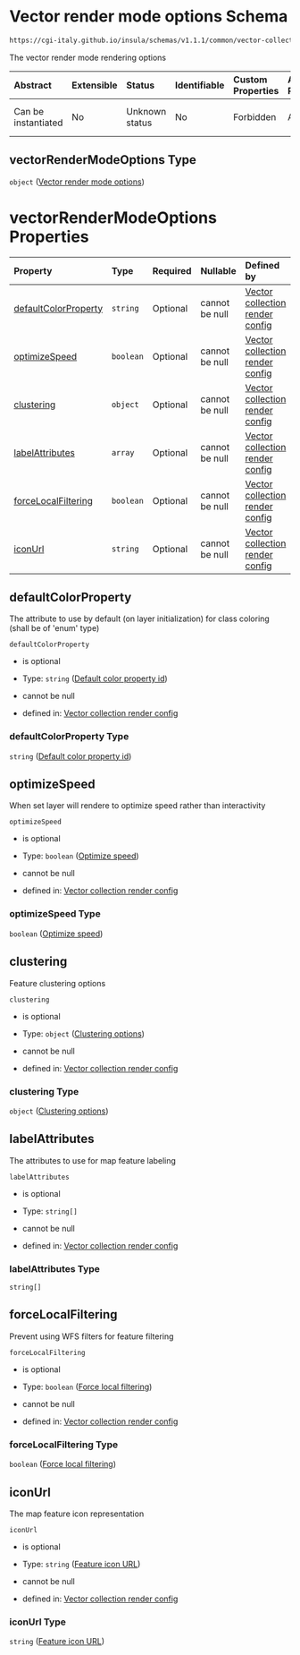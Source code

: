 # Vector render mode options Schema

```txt
https://cgi-italy.github.io/insula/schemas/v1.1.1/common/vector-collection-render-config.schema.json#/$defs/vectorRenderModeOptions
```

The vector render mode rendering options

| Abstract            | Extensible | Status         | Identifiable | Custom Properties | Additional Properties | Access Restrictions | Defined In                                                                                                                         |
| :------------------ | :--------- | :------------- | :----------- | :---------------- | :-------------------- | :------------------ | :--------------------------------------------------------------------------------------------------------------------------------- |
| Can be instantiated | No         | Unknown status | No           | Forbidden         | Allowed               | none                | [vector-collection-render-config.schema.json\*](schemas/common/vector-collection-render-config.schema.json) |

## vectorRenderModeOptions Type

`object` ([Vector render mode options](vector-collection-render-config-defs-vector-render-mode-options.md))

# vectorRenderModeOptions Properties

| Property                                      | Type      | Required | Nullable       | Defined by                                                                                                                                                                                                                                                                                                       |
| :-------------------------------------------- | :-------- | :------- | :------------- | :--------------------------------------------------------------------------------------------------------------------------------------------------------------------------------------------------------------------------------------------------------------------------------------------------------------- |
| [defaultColorProperty](#defaultcolorproperty) | `string`  | Optional | cannot be null | [Vector collection render config](vector-collection-render-config-defs-vector-render-mode-options-properties-default-color-property-id.md) |
| [optimizeSpeed](#optimizespeed)               | `boolean` | Optional | cannot be null | [Vector collection render config](vector-collection-render-config-defs-vector-render-mode-options-properties-optimize-speed.md)                   |
| [clustering](#clustering)                     | `object`  | Optional | cannot be null | [Vector collection render config](vector-collection-render-config-defs-vector-render-mode-options-properties-clustering-options.md)                  |
| [labelAttributes](#labelattributes)           | `array`   | Optional | cannot be null | [Vector collection render config](vector-collection-render-config-defs-vector-render-mode-options-properties-label-attributes.md)               |
| [forceLocalFiltering](#forcelocalfiltering)   | `boolean` | Optional | cannot be null | [Vector collection render config](vector-collection-render-config-defs-vector-render-mode-options-properties-force-local-filtering.md)      |
| [iconUrl](#iconurl)                           | `string`  | Optional | cannot be null | [Vector collection render config](vector-collection-render-config-defs-vector-render-mode-options-properties-feature-icon-url.md)                       |

## defaultColorProperty

The attribute to use by default (on layer initialization) for class coloring (shall be of 'enum' type)

`defaultColorProperty`

* is optional

* Type: `string` ([Default color property id](vector-collection-render-config-defs-vector-render-mode-options-properties-default-color-property-id.md))

* cannot be null

* defined in: [Vector collection render config](vector-collection-render-config-defs-vector-render-mode-options-properties-default-color-property-id.md)

### defaultColorProperty Type

`string` ([Default color property id](vector-collection-render-config-defs-vector-render-mode-options-properties-default-color-property-id.md))

## optimizeSpeed

When set layer will rendere to optimize speed rather than interactivity

`optimizeSpeed`

* is optional

* Type: `boolean` ([Optimize speed](vector-collection-render-config-defs-vector-render-mode-options-properties-optimize-speed.md))

* cannot be null

* defined in: [Vector collection render config](vector-collection-render-config-defs-vector-render-mode-options-properties-optimize-speed.md)

### optimizeSpeed Type

`boolean` ([Optimize speed](vector-collection-render-config-defs-vector-render-mode-options-properties-optimize-speed.md))

## clustering

Feature clustering options

`clustering`

* is optional

* Type: `object` ([Clustering options](vector-collection-render-config-defs-vector-render-mode-options-properties-clustering-options.md))

* cannot be null

* defined in: [Vector collection render config](vector-collection-render-config-defs-vector-render-mode-options-properties-clustering-options.md)

### clustering Type

`object` ([Clustering options](vector-collection-render-config-defs-vector-render-mode-options-properties-clustering-options.md))

## labelAttributes

The attributes to use for map feature labeling

`labelAttributes`

* is optional

* Type: `string[]`

* cannot be null

* defined in: [Vector collection render config](vector-collection-render-config-defs-vector-render-mode-options-properties-label-attributes.md)

### labelAttributes Type

`string[]`

## forceLocalFiltering

Prevent using WFS filters for feature filtering

`forceLocalFiltering`

* is optional

* Type: `boolean` ([Force local filtering](vector-collection-render-config-defs-vector-render-mode-options-properties-force-local-filtering.md))

* cannot be null

* defined in: [Vector collection render config](vector-collection-render-config-defs-vector-render-mode-options-properties-force-local-filtering.md)

### forceLocalFiltering Type

`boolean` ([Force local filtering](vector-collection-render-config-defs-vector-render-mode-options-properties-force-local-filtering.md))

## iconUrl

The map feature icon representation

`iconUrl`

* is optional

* Type: `string` ([Feature icon URL](vector-collection-render-config-defs-vector-render-mode-options-properties-feature-icon-url.md))

* cannot be null

* defined in: [Vector collection render config](vector-collection-render-config-defs-vector-render-mode-options-properties-feature-icon-url.md)

### iconUrl Type

`string` ([Feature icon URL](vector-collection-render-config-defs-vector-render-mode-options-properties-feature-icon-url.md))

